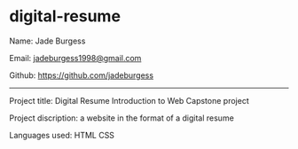 # digital-resume
Name: Jade Burgess

Email: jadeburgess1998@gmail.com

Github: https://github.com/jadeburgess

*********************************************************************
Project title: Digital Resume
               Introduction to Web Capstone project

Project discription: a website in the format of a digital resume

Languages used: HTML
                CSS
